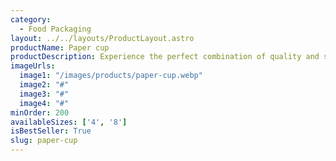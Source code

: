 ```yaml
---
category:
  - Food Packaging
layout: ../../layouts/ProductLayout.astro
productName: Paper cup
productDescription: Experience the perfect combination of quality and sustainability with our Paper cup! Designed to keep your food fresh and safe, it's the ideal choice for eco-conscious food lovers.
imageUrls:
  image1: "/images/products/paper-cup.webp"
  image2: "#"
  image3: "#"
  image4: "#"
minOrder: 200
availableSizes: ['4', '8']
isBestSeller: True
slug: paper-cup
---
```


